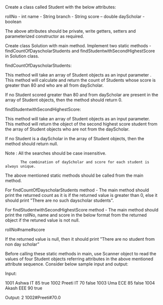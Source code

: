 Create a class called Student with the below attributes:

rollNo - int
name - String
branch - String
score – double
dayScholar - boolean

The above attributes should be private, write getters, setters and parameterized constructor as required.

Create class Solution with main method.
Implement two static methods -findCountOfDayscholarStudents  and findStudentwithSecondHighestScore in Solution class.

findCountOfDayscholarStudents:

This method will take an array of Student objects as an input parameter . This method will calculate and return the count of Students whose score is greater than 80 and who are all from dayScholar.

If no Student scored greater than 80 and from dayScholar are present in the array of Student objects, then the method should return 0.

findStudentwithSecondHighestScore:

This method will take an array of Student objects as an input parameter. This method will return the object of the second highest score student from the array of Student objects who are not from the dayScholar.

If no Student is a dayScholar  in the array of Student objects, then the method should return null.

Note : All the searches should be case insensitive.

           The combination of dayScholar and score for each student is always unique.

The above mentioned static methods should be called from the main method.

For findCountOfDayscholarStudents method - The main method should print the returned count as it is if the returned value is greater than 0, else it should print "There are no such dayscholar students".

For findStudentwithSecondHighestScore method - The main method should print the rollNo, name and score in the below format from the returned object if the retuned value is not null.

rollNo#name#score

If the returned value is null, then it should print ”There are no student from non day scholar”

Before calling these static methods in main, use Scanner object to read the values of four Student objects referring attributes in the above mentioned attribute sequence. 
Consider below sample input and output:

Input:

1001
Ashwa
IT
85
true
1002
Preeti
IT
70
false
1003
Uma
ECE
85
false
1004
Akash
EEE
90
true


Output:
2
1002#Preeti#70.0
